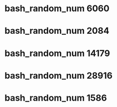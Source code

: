 # bash_random_num 6060
# bash_random_num 2084
# bash_random_num 14179
# bash_random_num 28916
# bash_random_num 1586
